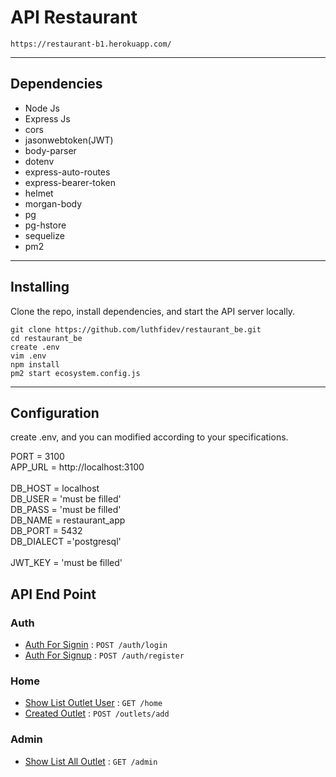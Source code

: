 # API Restaurant 

    https://restaurant-b1.herokuapp.com/

***

## Dependencies

* Node Js
* Express Js
* cors
* jasonwebtoken(JWT)
* body-parser
* dotenv
* express-auto-routes
* express-bearer-token
* helmet
* morgan-body
* pg
* pg-hstore
* sequelize
* pm2
  
***

## Installing

Clone the repo, install dependencies, and start the API server locally.

```shell
git clone https://github.com/luthfidev/restaurant_be.git
cd restaurant_be
create .env
vim .env
npm install
pm2 start ecosystem.config.js 
```
***

## Configuration

create .env, and you can modified according to your specifications.

PORT = 3100<br>
APP_URL = http://localhost:3100<br>
<br>
DB_HOST = localhost<br>
DB_USER = 'must be filled'<br>
DB_PASS = 'must be filled'<br>
DB_NAME = restaurant_app<br>
DB_PORT = 5432<br>
DB_DIALECT ='postgresql'<br>
<br>
JWT_KEY = 'must be filled'<br>


## API End Point
### Auth
* [Auth For Signin](readme/signin.md) : `POST /auth/login`
* [Auth For Signup](readme/signup.md) : `POST /auth/register`

### Home
* [Show List Outlet User](readme/home/listOutletUser.md) : `GET /home`
* [Created Outlet](readme/home/addOutlet.md) : `POST /outlets/add`

### Admin
* [Show List All Outlet](readme/admin/listAllOutlet.md) : `GET /admin`
